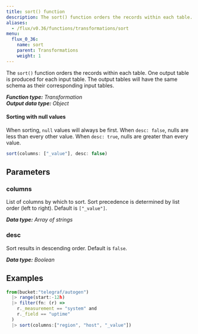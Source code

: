 ```yaml
---
title: sort() function
description: The sort() function orders the records within each table.
aliases:
  - /flux/v0.36/functions/transformations/sort
menu:
  flux_0_36:
    name: sort
    parent: Transformations
    weight: 1
---
```


The `sort()` function orders the records within each table.
One output table is produced for each input table.
The output tables will have the same schema as their corresponding input tables.

_**Function type:** Transformation_  
_**Output data type:** Object_

#### Sorting with null values
When sorting, `null` values will always be first.
When `desc: false`, nulls are less than every other value.
When `desc: true`, nulls are greater than every value.

```js
sort(columns: ["_value"], desc: false)
```

## Parameters

### columns
List of columns by which to sort.
Sort precedence is determined by list order (left to right).
Default is `["_value"]`.

_**Data type:** Array of strings_

### desc
Sort results in descending order.
Default is `false`.

_**Data type:** Boolean_

## Examples
```js
from(bucket:"telegraf/autogen")
  |> range(start:-12h)
  |> filter(fn: (r) =>
    r._measurement == "system" and
    r._field == "uptime"
  )
  |> sort(columns:["region", "host", "_value"])
```
